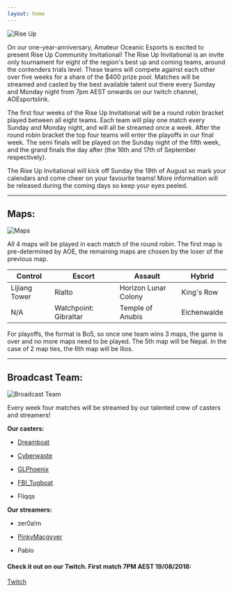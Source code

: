 ```yaml
---
layout: home
---
```



![Rise Up](https://i.imgur.com/CEQkGoI.png)


On our one-year-anniversary, Amateur Oceanic Esports is excited to present Rise Up Community Invitational! The Rise Up Invitational is an invite only tournament for eight of the region's best up and coming teams, around the contenders trials level. These teams will compete against each other over five weeks for a share of the $400 prize pool. Matches will be streamed and casted by the best available talent out there every Sunday and Monday night from 7pm AEST onwards on our twitch channel, AOEsportslink.

The first four weeks of the Rise Up Invitational will be a round robin bracket played between all eight teams. Each team will play one match every Sunday and Monday night, and will all be streamed once a week. After the round robin bracket the top four teams will enter the playoffs in our final week. The semi finals will be played on the Sunday night of the fifth week, and the grand finals the day after (the 16th and 17th of September respectively).

The Rise Up Invitational will kick off Sunday the 19th of August so mark your calendars and come cheer on your favourite teams! More information will be released during the coming days so keep your eyes peeled.

* * *

## Maps:

![Maps](https://i.imgur.com/49zHVlZ.png)

All 4 maps will be played in each match of the round robin. The first map is pre-determined by AOE, the remaining maps are chosen by the loser of the previous map. 

Control | Escort | Assault | Hybrid
------------ | ------------- | ------------ | -------------
Lijiang Tower | Rialto | Horizon Lunar Colony  | King's Row
N/A | Watchpoint: Gibraltar | Temple of Anubis | Eichenwalde
 

For playoffs, the format is Bo5, so once one team wins 3 maps, the game is over and no more maps need to be played. The 5th map will be Nepal. In the case of 2 map ties, the 6th map will be Ilios.

* * *

## Broadcast Team:

![Broadcast Team](https://i.imgur.com/Bt2zY48.png)

Every week four matches will be streamed by our talented crew of casters and streamers!

**Our casters:**
* [Dreamboat](https://twitter.com/Dreamboatcasts/)

* [Cyberwaste](https://twitter.com/iAmCyberwaste/)

* [GLPhoenix](https://twitter.com/GLPhoenix/)

* [FBI_Tugboat](https://twitter.com/FBI_Tugboat/)

* Fliqqs

**Our streamers:**
* zer0a!m 

* [PinkyMacgyver](https://twitter.com/PinkyMacgyver/)

* Pablo


#### Check it out on our Twitch. First match 7PM AEST 19/08/2018:
[Twitch](https://twitch.tv/AOEsports)
